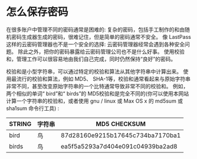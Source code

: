# 怎么保存密码

在很多账户中管理不同的密码通常是困难的: 复杂的密码，包括手工制作的和由随机密码生成器生成的密码，很难记住，但是简单的密码通常不安全。 像 LastPass 这样的云密码管理器也不是一个安全的选择: 云密码管理器经常会遇到各种安全问题。 除此之外，把你的密码暴露给云密码管理公司也不是什么好事。 使用校验和，管理工作可以很容易地由我们自己完成，同时仍然保持“良好”的密码。


校验和是小型字符串，可以通过特定的校验和算法从其他字符串中计算出来。 使用最流行的校验和算法，例如 MD5、 SHA-1等，校验和通常看起来与原始字符串非常不同，甚至改变原始字符串的一个比特通常导致非常不同的校验和。 例如，两个相似的单词“ bird”和“ birds”的 MD5校验和是完全不同的(你可以使用本网站计算一个字符串的校验和，或者使用 gnu / linux 或 Max OS x 的 md5sum 或 sha1sum 命令行工具) :

STRING|字符串|MD5 CHECKSUM
--------|-----|---------------
bird|鸟|87d28160e9215b17645c734ba7170ba1
birds|鸟|ea5f5a5293a7d404e091c04939ba2ad8
